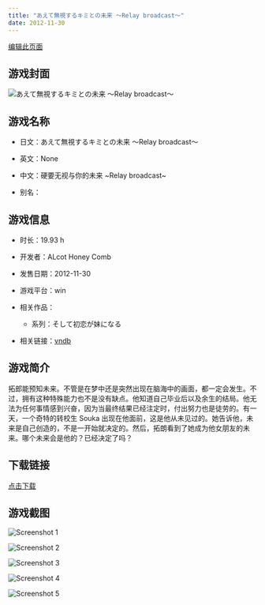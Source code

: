 ```yaml
---
title: "あえて無視するキミとの未来 ～Relay broadcast～"
date: 2012-11-30
---
```

[编辑此页面](https://github.com/ACG-3/ADV3-source/blob/main/source/_posts/%E3%81%82%E3%81%88%E3%81%A6%E7%84%A1%E8%A6%96%E3%81%99%E3%82%8B%E3%82%AD%E3%83%9F%E3%81%A8%E3%81%AE%E6%9C%AA%E6%9D%A5%20%EF%BD%9ERelay%20broadcast%EF%BD%9E.md)

## 游戏封面

![あえて無視するキミとの未来 ～Relay broadcast～](https%3A//pan.timero.xyz/onedrive/img_lib_001/%E3%81%82%E3%81%88%E3%81%A6%E7%84%A1%E8%A6%96%E3%81%99%E3%82%8B%E3%82%AD%E3%83%9F%E3%81%A8%E3%81%AE%E6%9C%AA%E6%9D%A5%20%EF%BD%9ERelay%20broadcast%EF%BD%9E_cover.avif)


## 游戏名称

- 日文：あえて無視するキミとの未来 ～Relay broadcast～
- 英文：None
- 中文：硬要无视与你的未来 ~Relay broadcast~

- 别名：


## 游戏信息

- 时长：19.93 h
- 开发者：ALcot Honey Comb
- 发售日期：2012-11-30
- 游戏平台：win
- 相关作品：
   - 系列：そして初恋が妹になる

- 相关链接：[vndb](https://vndb.org/v10803)


## 游戏简介

拓郎能预知未来。不管是在梦中还是突然出现在脑海中的画面，都一定会发生。不过，拥有这种特殊能力也不是没有缺点。他知道自己毕业后以及余生的结局。他无法为任何事情感到兴奋，因为当最终结果已经注定时，付出努力也是徒劳的。有一天，一个奇特的转校生 Souka 出现在他面前，这是他从未见过的。她告诉他，未来是自己创造的，不是一开始就决定的。然后，拓朗看到了她成为他女朋友的未来。哪个未来会是他的？已经决定了吗？




## 下载链接

[点击下载](https://pan.timero.xyz/onedrive/adv_lib_001/%E3%81%82%E3%81%88%E3%81%A6%E7%84%A1%E8%A6%96%E3%81%99%E3%82%8B%E3%82%AD%E3%83%9F%E3%81%A8%E3%81%AE%E6%9C%AA%E6%9D%A5%20%EF%BD%9ERelay%20broadcast%EF%BD%9E)


## 游戏截图


![Screenshot 1](https%3A//pan.timero.xyz/onedrive/img_lib_001/%E3%81%82%E3%81%88%E3%81%A6%E7%84%A1%E8%A6%96%E3%81%99%E3%82%8B%E3%82%AD%E3%83%9F%E3%81%A8%E3%81%AE%E6%9C%AA%E6%9D%A5%20%EF%BD%9ERelay%20broadcast%EF%BD%9E_Screenshot_1.avif)

![Screenshot 2](https%3A//pan.timero.xyz/onedrive/img_lib_001/%E3%81%82%E3%81%88%E3%81%A6%E7%84%A1%E8%A6%96%E3%81%99%E3%82%8B%E3%82%AD%E3%83%9F%E3%81%A8%E3%81%AE%E6%9C%AA%E6%9D%A5%20%EF%BD%9ERelay%20broadcast%EF%BD%9E_Screenshot_2.avif)

![Screenshot 3](https%3A//pan.timero.xyz/onedrive/img_lib_001/%E3%81%82%E3%81%88%E3%81%A6%E7%84%A1%E8%A6%96%E3%81%99%E3%82%8B%E3%82%AD%E3%83%9F%E3%81%A8%E3%81%AE%E6%9C%AA%E6%9D%A5%20%EF%BD%9ERelay%20broadcast%EF%BD%9E_Screenshot_3.avif)

![Screenshot 4](https%3A//pan.timero.xyz/onedrive/img_lib_001/%E3%81%82%E3%81%88%E3%81%A6%E7%84%A1%E8%A6%96%E3%81%99%E3%82%8B%E3%82%AD%E3%83%9F%E3%81%A8%E3%81%AE%E6%9C%AA%E6%9D%A5%20%EF%BD%9ERelay%20broadcast%EF%BD%9E_Screenshot_4.avif)

![Screenshot 5](https%3A//pan.timero.xyz/onedrive/img_lib_001/%E3%81%82%E3%81%88%E3%81%A6%E7%84%A1%E8%A6%96%E3%81%99%E3%82%8B%E3%82%AD%E3%83%9F%E3%81%A8%E3%81%AE%E6%9C%AA%E6%9D%A5%20%EF%BD%9ERelay%20broadcast%EF%BD%9E_Screenshot_5.avif)

